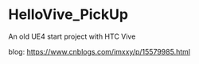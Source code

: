 <!--
 * @Author: xxy
 * @Date: 2021-11-20 01:03:48
 * @Description: 
-->
# HelloVive_PickUp

An old UE4 start project with HTC Vive

blog: https://www.cnblogs.com/imxxy/p/15579985.html